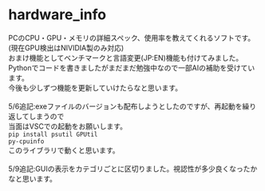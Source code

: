 # hardware_info
PCのCPU・GPU・メモリの詳細スペック、使用率を教えてくれるソフトです。(現在GPU検出はNIVIDIA製のみ対応)<br>
おまけ機能としてベンチマークと言語変更(JP:EN)機能も付けてみました。<br>
Pythonでコードを書きましたがまだまだ勉強中なので一部AIの補助を受けています。<br>
今後も少しずつ機能を更新していけたらなと思います。
<br><br>
5/6追記:exeファイルのバージョンも配布しようとしたのですが、再起動を繰り返してしまうので<br>
当面はVSCでの起動をお願いします。<br>
<code>pip install psutil GPUtil py-cpuinfo</code><br>
このライブラリで動くと思います。
<br><br>
5/9追記:GUIの表示をカテゴリごとに区切りました。視認性が多少良くなったかなと思います。
